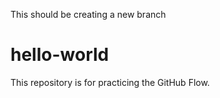 This should be creating a new branch
# hello-world
This repository is for practicing the GitHub Flow.
